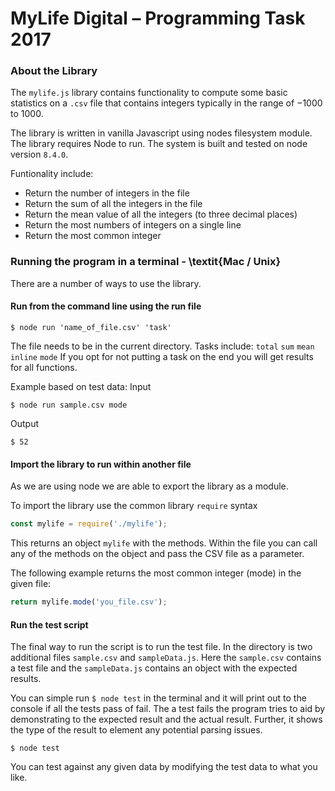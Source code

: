 MyLife Digital – Programming Task 2017
===================
### About the Library
The `mylife.js` library contains functionality to compute some basic statistics on a `.csv` file that contains integers typically in the range of $-1000$ to $1000$.

The library is written in vanilla Javascript using nodes filesystem module. The library requires Node to run. The system is built and tested on node version `8.4.0`.

Funtionality include:

- Return the number of integers in the file
- Return the sum of all the integers in the file
- Return the mean value of all the integers (to three decimal places)
- Return the most numbers of integers on a single line
- Return the most common integer

### Running the program in a terminal - \textit{Mac / Unix}

There are a number of ways to use the library.

#### Run from the command line using the run file
```shell
$ node run 'name_of_file.csv' 'task'
```
The file needs to be in the current directory.
Tasks include: `total` `sum` `mean` `inline` `mode`
If you opt for not putting a task on the end you will get results for all functions.

Example based on test data:
Input
```shell
$ node run sample.csv mode
```
Output
```shell
$ 52
```

#### Import the library to run within another file
As we are using node we are able to export the library as a module.

To import the library use the common library `require` syntax
```js
const mylife = require('./mylife');
```
This returns an object `mylife` with the methods.
Within the file you can call any of the methods on the object and pass the CSV file as a parameter.

The following example returns the most common integer (mode) in the given file:
```js
return mylife.mode('you_file.csv');
```

#### Run the test script
The final way to run the script is to run the test file. In the directory is two additional files `sample.csv` and `sampleData.js`. Here the `sample.csv` contains a test file and the `sampleData.js` contains an object with the expected results.

You can simple run `$ node test` in the terminal and it will print out to the console if all the tests pass of fail. The a test fails the program tries to aid by demonstrating to the expected result and the actual result. Further, it shows the type of the result to element any potential parsing issues.
```shell
$ node test
```
You can test against any given data by modifying the test data to what you like.
